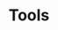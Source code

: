 ---
layout: page
title: Tools
nav: true
nav_order: 2
permalink: /tools/
dropdown: true
children:
  - title: Peptide-based
    permalink: /tools/peptide-based/
  - title: divider
  - title: Protein-based
    permalink: /tools/protein-based/
---